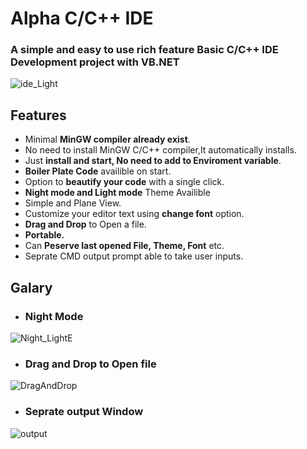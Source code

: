 # Alpha C/C++ IDE
### A simple and easy to use rich feature Basic C/C++ IDE Development project with VB.NET

![ide_Light](https://user-images.githubusercontent.com/70005117/201478489-c869cb1f-c9c6-4c7b-95a6-e42ccb128df1.jpg)

## Features
* Minimal __MinGW compiler already exist__.
* No need to install MinGW C/C++ compiler,It automatically installs. 
* Just __install and start, No need to add to Enviroment variable__.
* __Boiler Plate Code__ availible on start.
* Option to __beautify your code__ with a single click.
* __Night mode and Light mode__ Theme Availible
* Simple and Plane View.
* Customize your editor text using __change font__ option.
* __Drag and Drop__ to Open a file.
* __Portable.__
* Can __Peserve last opened File, Theme, Font__ etc.
* Seprate CMD output prompt able to take user inputs.


## Galary

* ### Night Mode
![Night_LightE](https://user-images.githubusercontent.com/70005117/201478542-a0d785dd-e005-48fd-a8a4-6b230fccb6b0.png)

* ### Drag and Drop to Open file
![DragAndDrop](https://user-images.githubusercontent.com/70005117/201478675-230146ce-96eb-41d6-a7e4-0453a2f35300.png)

* ### Seprate output Window
![output](https://user-images.githubusercontent.com/70005117/201478584-311e5dbb-20b2-48c6-98df-705d76d19f88.jpg)
